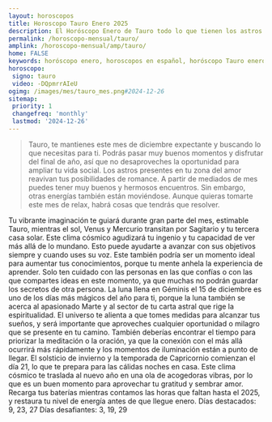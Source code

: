 ```yaml
---
layout: horoscopos
title: Horoscopo Tauro Enero 2025
description: El Horóscopo Enero de Tauro todo lo que tienen los astros preparados para este mes, amor, trabajo, familia. Todo sobre astrologia, tarot, predicciones. Horoscopo gratis en español, predicciones y astrología.
permalink: /horoscopo-mensual/tauro/
amplink: /horoscopo-mensual/amp/tauro/
home: FALSE
keywords: horóscopo enero, horoscopos en español, horóscopo Tauro enero , horóscopo esperanza gracia, horoscop, horóscopos gratis, horoscopo Tauro, Tarot, Astrologia, Zodíaco, Tauro, horoscopo gratis, horoscopo del mes 
horoscopo:
 signo: tauro
 video: -DQpmrrAIeU
ogimg: /images/mes/tauro_mes.png#2024-12-26
sitemap:
 priority: 1
 changefreq: 'monthly'
 lastmod: '2024-12-26'
---
```



 > Tauro, te mantienes este mes de diciembre expectante y buscando lo que necesitas para ti. Podrás pasar muy buenos momentos y disfrutar del final de año, así que no desaproveches la oportunidad para ampliar tu vida social. Los astros presentes en tu zona del amor reavivan tus posibilidades de romance. A partir de mediados de mes puedes tener muy buenos y hermosos encuentros. Sin embargo, otras energías también están moviéndose. Aunque quieras tomarte este mes de relax, habrá cosas que tendrás que resolver.



Tu vibrante imaginación te guiará durante gran parte del mes, estimable Tauro, mientras el sol, Venus y Mercurio transitan por Sagitario y tu tercera casa solar. Este clima cósmico agudizará tu ingenio y tu capacidad de ver más allá de lo mundano. Esto puede ayudarte a avanzar con sus objetivos siempre y cuando uses su voz. Este también podría ser un momento ideal para aumentar tus conocimientos, porque tu mente anhela la experiencia de aprender. Solo ten cuidado con las personas en las que confías o con las que compartes ideas en este momento, ya que muchas no podrán guardar los secretos de otra persona.
La luna llena en Géminis el 15 de diciembre es uno de los días más mágicos del año para ti, porque la luna también se acerca al apasionado Marte y al sector de tu carta astral que rige la espiritualidad. El universo te alienta a que tomes medidas para alcanzar tus sueños, y será importante que aproveches cualquier oportunidad o milagro que se presente en tu camino. También deberías encontrar el tiempo para priorizar la meditación o la oración, ya que la conexión con el más allá ocurrirá más rápidamente y los momentos de iluminación están a punto de llegar.
El solsticio de invierno y la temporada de Capricornio comienzan el día 21, lo que te prepara para las cálidas noches en casa. Este clima cósmico te traslada al nuevo año en una ola de acogedoras vibras, por lo que es un buen momento para aprovechar tu gratitud y sembrar amor. Recarga tus baterías mientras contamos las horas que faltan hasta el 2025, y restaura tu nivel de energía antes de que llegue enero.
Días destacados: 9, 23, 27
Días desafiantes: 3, 19, 29